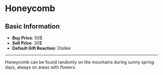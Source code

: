 # Honeycomb

## Basic Information

- **Buy Price**: 50$
- **Sell Price**: 30$
- **Default Gift Reaction**: Dislike

---

Honeycomb can be found randomly on the mountains during sunny spring days, always on areas with flowers.
